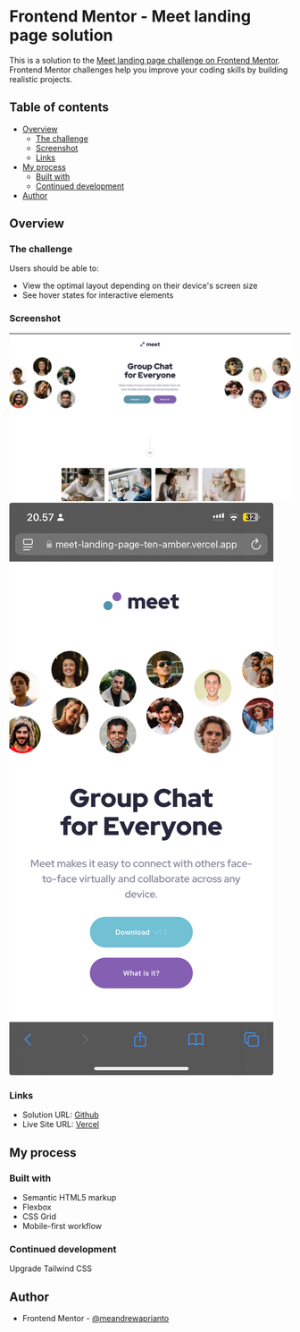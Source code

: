 # Frontend Mentor - Meet landing page solution

This is a solution to the [Meet landing page challenge on Frontend Mentor](https://www.frontendmentor.io/challenges/meet-landing-page-rbTDS6OUR). Frontend Mentor challenges help you improve your coding skills by building realistic projects.

## Table of contents

- [Overview](#overview)
  - [The challenge](#the-challenge)
  - [Screenshot](#screenshot)
  - [Links](#links)
- [My process](#my-process)
  - [Built with](#built-with)
  - [Continued development](#continued-development)
- [Author](#author)

## Overview

### The challenge

Users should be able to:

- View the optimal layout depending on their device's screen size
- See hover states for interactive elements

### Screenshot

![](./assets/screenshot/meet-desktop.png)
![](./assets/screenshot/meet-mobile.jpeg)

### Links

- Solution URL: [Github](https://github.com/meandrewaprianto/meet-landing-page)
- Live Site URL: [Vercel](https://meet-landing-page-ten-amber.vercel.app)

## My process

### Built with

- Semantic HTML5 markup
- Flexbox
- CSS Grid
- Mobile-first workflow

### Continued development

Upgrade Tailwind CSS

## Author

- Frontend Mentor - [@meandrewaprianto](https://www.frontendmentor.io/profile/meandrewaprianto)

